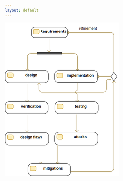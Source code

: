 ```yaml
---
layout: default
---
```


<div class="container">
<div class="row">
<img alt="A simplified engineering process" src="images/process.png" usemap="#dcb809e7-bbd3-4dd1-b082-8afaec084fd1" width="368.0" height="494.0">
</div>
</div>
